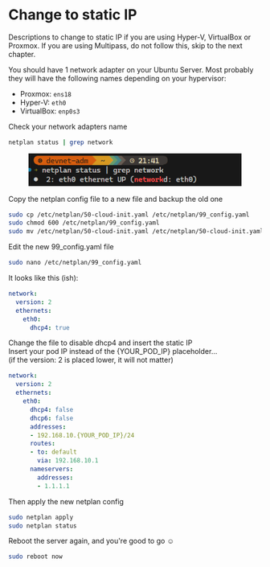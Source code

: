 # Change to static IP

Descriptions to change to static IP if you are using Hyper-V, VirtualBox or Proxmox. If you are using Multipass, do not follow this, skip to the next chapter.

You should have 1 network adapter on your Ubuntu Server. Most probably they will have the following names depending on your hypervisor:

* Proxmox: `ens18`
* Hyper-V: `eth0`
* VirtualBox: `enp0s3`

Check your network adapters name

```bash
netplan status | grep network
```

<figure><img src="../../../.gitbook/assets/image.png" alt=""><figcaption></figcaption></figure>

Copy the netplan config file to a new file and backup the old one

```bash
sudo cp /etc/netplan/50-cloud-init.yaml /etc/netplan/99_config.yaml
sudo chmod 600 /etc/netplan/99_config.yaml
sudo mv /etc/netplan/50-cloud-init.yaml /etc/netplan/50-cloud-init.yaml.bak
```

Edit the new 99\_config.yaml file

```bash
sudo nano /etc/netplan/99_config.yaml
```

It looks like this (ish):

```yaml
network:
  version: 2
  ethernets:
    eth0:
      dhcp4: true
```

Change the file to disable dhcp4 and insert the static IP\
Insert your pod IP instead of the {YOUR\_POD\_IP} placeholder...\
(if the version: 2 is placed lower, it will not matter)

```yaml
network:
  version: 2
  ethernets:
    eth0:
      dhcp4: false
      dhcp6: false
      addresses:
      - 192.168.10.{YOUR_POD_IP}/24
      routes:
      - to: default
        via: 192.168.10.1
      nameservers:
        addresses: 
        - 1.1.1.1
```

Then apply the new netplan config

```bash
sudo netplan apply
sudo netplan status
```

Reboot the server again, and you're good to go :relaxed:

```bash
sudo reboot now
```
